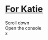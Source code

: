 # [For Katie](https://pietgeursen.github.io/loveletterloveletter)

Scroll down  
Open the console  
x  
